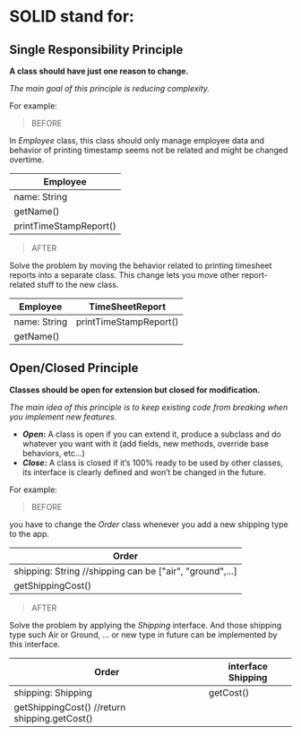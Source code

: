 <h1>SOLID stand for:</h1>

<b><h2>Single Responsibility Principle</h2></b>

**A class should have just one reason to change.**

*The main goal of this principle is reducing complexity.*

For example:

> BEFORE

In *Employee* class, this class should only manage employee data and behavior of printing timestamp seems not be related and might be changed overtime.

| Employee      | 
| ----------- |
| name: String   |  
| getName()    | 
| printTimeStampReport()   | 

> AFTER

Solve the problem by moving the behavior related to printing timesheet reports into a separate class. This change lets you move other report-related stuff to the new class.

| Employee      | TimeSheetReport      | 
| ----------- | ----------- |
| name: String   |  printTimeStampReport()   | 
| getName()    | |

<b><h2>Open/Closed Principle</h2></b>

**Classes should be open for extension but closed for modification.**

*The main idea of this principle is to keep existing code from breaking when you implement new features.*

- ***Open*:** A class is open if you can extend it, produce a subclass and do whatever you want with it (add fields, new methods, override base behaviors, etc...)
- ***Close:*** A class is closed if it’s 100% ready to be used by other classes, its interface is clearly defined and won’t be changed in the future.

For example:

> BEFORE

you have to change the *Order* class whenever you add a new shipping type to the app.

| Order      | 
| ----------- |
| shipping: String //shipping can be ["air", "ground",...]   |
| getShippingCost()   | 

> AFTER

Solve the problem by applying the *Shipping* interface. And those shipping type such Air or Ground, ... or new type in future can be implemented by this interface.

| Order      | interface Shipping      | 
| ----------- | ----------- |
| shipping: Shipping   |    getCost()
| getShippingCost()  //return shipping.getCost() |
